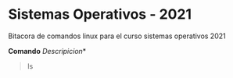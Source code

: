 # Sistemas Operativos - 2021
Bitacora de comandos linux para el curso sistemas operativos 2021

**Comando**                                                 *Descripicion**
> ls
